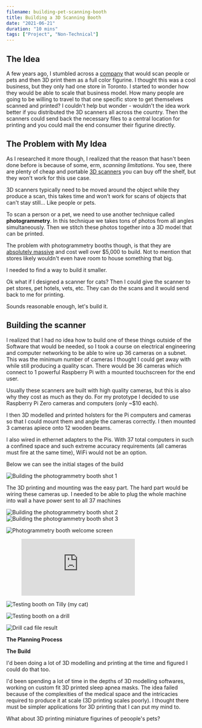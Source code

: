 ```yaml
---
filename: building-pet-scanning-booth
title: Building a 3D Scanning Booth
date: "2021-06-21"
duration: "10 mins"
tags: ["Project", "Non-Technical"]
---
```


## The Idea

A few years ago, I stumbled across a [company](https://studios.sculptraits3d.com/3d-selfie-toronto/) that would scan people or pets and then 3D print them as a full color figurine. I thought this was a cool business, but they only had one store in Toronto. I started to wonder how they would be able to scale that business model. How many people are going to be willing to travel to that one specific store to get themselves scanned and printed? I couldn't help but wonder - wouldn't the idea work better if you distributed the 3D scanners all across the country. Then the scanners could send back the necessary files to a central location for printing and you could mail the end consumer their figurine directly.

## The Problem with My Idea

As I researched it more though, I realized that the reason that hasn't been done before is because of some, erm, _scanning limitations_. You see, there are plenty of cheap and portable [3D scanners](https://www.google.com/search?q=3d+scanner&tbm=isch&ved=2ahUKEwi1k_Gepq_xAhWhoK0KHdl5Ay4Q2-cCegQIABAA&oq=3d+scanner&gs_lcp=CgNpbWcQAzIECAAQQzICCAAyAggAMgIIADICCAAyAggAMgIIADICCAAyAggAMgIIADoFCAAQsQNQ_IcBWPOPAWDRkAFoAHAAeACAAVyIAf8FkgECMTCYAQCgAQGqAQtnd3Mtd2l6LWltZ8ABAQ&sclient=img&ei=D_jTYPXPJaHBtgXZ843wAg&bih=914&biw=1680&rlz=1C5GCEM_enCA914CA914) you can buy off the shelf, but they won't work for this use case.

3D scanners typically need to be moved around the object while they produce a scan, this takes time and won't work for scans of objects that can't stay still... Like people or pets.

To scan a person or a pet, we need to use another technique called **photogrammetry**. In this technique we takes tons of photos from all angles simultaneously. Then we stitch these photos together into a 3D model that can be printed.

The problem with photogrammetry booths though, is that they are [absolutely massive](https://www.google.com/search?q=photogrammetry+booth&rlz=1C5GCEM_enCA914CA914&source=lnms&tbm=isch&sa=X&ved=2ahUKEwjLg4Gepq_xAhXYbc0KHQhKD3sQ_AUoAXoECAEQAw&biw=1680&bih=914) and cost well over $5,000 to build. Not to mention that stores likely wouldn't even have room to house something that big.

I needed to find a way to build it smaller.

Ok what if I designed a scanner for cats? Then I could give the scanner to pet stores, pet hotels, vets, etc. They can do the scans and it would send back to me for printing.

Sounds reasonable enough, let's build it.

## Building the scanner

I realized that I had no idea how to build one of these things outside of the Software that would be needed, so I took a course on electrical engineering and computer networking to be able to wire up 36 cameras on a subnet. This was the minimum number of cameras I thought I could get away with while still producing a quality scan. There would be 36 cameras which connect to 1 powerful Raspberry Pi with a mounted touchscreen for the end user.

Usually these scanners are built with high quality cameras, but this is also why they cost as much as they do. For my prototype I decided to use Raspberry Pi Zero cameras and computers (only ~$10 each).

I then 3D modelled and printed holsters for the Pi computers and cameras so that I could mount them and angle the cameras correctly. I then mounted 3 cameras apiece onto 12 wooden beams.

I also wired in ethernet adapters to the Pis. With 37 total computers in such a confined space and such extreme accuracy requirements (all cameras must fire at the same time), WiFi would not be an option.

Below we can see the initial stages of the build

![Building the photogrammetry booth shot 1](../../static/photogrammetry_build_1.jpg)

The 3D printing and mounting was the easy part. The hard part would be wiring these cameras up. I needed to be able to plug the whole machine into wall a have power sent to all 37 machines

![Building the photogrammetry booth shot 2](../../static/photogrammetry_build_2.jpg)
![Building the photogrammetry booth shot 3](../../static/photogrammetry_build_3.jpg)

![Photogrammetry booth welcome screen](../../static/photogrammetry_welcome_screen.jpg)

<!-- blank line -->

<figure class="video_container">
  <iframe src="https://www.youtube.com/embed/Y8BXqzo4hgs" frameborder="0" allowfullscreen="true"> </iframe>
</figure>

<!-- blank line -->


![Testing booth on Tilly (my cat)](../../static/tilly.jpg)

![Testing booth on a drill](../../static/drill.jpg)

![Drill cad file result](../../static/photogrammetry_result.jpg)



<b>The Planning Process</b>


<b>The Build</b>




I'd been doing a lot of 3D modelling and printing at the time and figured I could do that too.


I'd been spending a lot of time in the depths of 3D modelling softwares, working on custom fit 3D printed sleep apnea masks. The idea failed because of the complexities of the medical space and the intricacies required to produce it at scale (3D printing scales poorly). I thought there must be simpler applications for 3D printing that I can put my mind to.

What about 3D printing miniature figurines of peoople's pets?